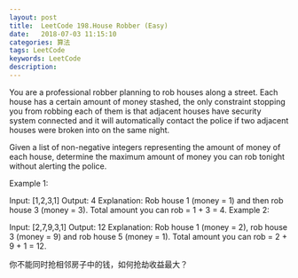 ```yaml
---
layout: post
title:  LeetCode 198.House Robber (Easy)
date:   2018-07-03 11:15:10
categories: 算法
tags: LeetCode
keywords: LeetCode
description: 
---
```

You are a professional robber planning to rob houses along a street. Each house has a certain amount of money stashed, 
the only constraint stopping you from robbing each of them is that adjacent houses have security system connected and it will automatically contact the police if two adjacent houses were broken into on the same night.

Given a list of non-negative integers representing the amount of money of each house, determine the maximum amount of money you can rob tonight without alerting the police.

Example 1:

Input: [1,2,3,1]
Output: 4
Explanation: Rob house 1 (money = 1) and then rob house 3 (money = 3).
             Total amount you can rob = 1 + 3 = 4.
Example 2:

Input: [2,7,9,3,1]
Output: 12
Explanation: Rob house 1 (money = 2), rob house 3 (money = 9) and rob house 5 (money = 1).
             Total amount you can rob = 2 + 9 + 1 = 12.

你不能同时抢相邻房子中的钱，如何抢劫收益最大？

